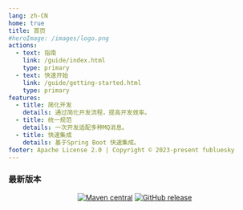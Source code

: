 ```yaml
---
lang: zh-CN
home: true
title: 首页
#heroImage: /images/logo.png
actions:
  - text: 指南
    link: /guide/index.html
    type: primary
  - text: 快速开始
    link: /guide/getting-started.html
    type: primary
features:
  - title: 简化开发
    details: 通过简化开发流程，提高开发效率。
  - title: 统一规范
    details: 一次开发适配多种MQ消息。
  - title: 快速集成
    details: 基于Spring Boot 快速集成。
footer: Apache License 2.0 | Copyright © 2023-present fubluesky
---
```


### 最新版本
<div style="text-align: center;">

[![Maven central](https://img.shields.io/maven-central/v/io.github.guoshiqiufeng/loki.svg?style=flat-square)](https://search.maven.org/search?q=g:io.github.guoshiqiufeng%20AND%20a:loki)
[![GitHub release](https://img.shields.io/github/release/guoshiqiufeng/loki.svg)](https://github.com/guoshiqiufeng/loki)

</div>
